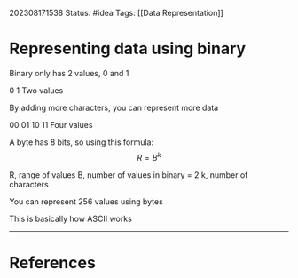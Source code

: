 202308171538
Status: #idea
Tags: [[Data Representation]]
# Representing data using binary

Binary only has 2 values, 0 and 1

0
1
Two values

By adding more characters, you can represent more data

00
01
10
11
Four values

A byte has 8 bits, so using this formula:
$$R = B^k$$

R, range of values
B, number of values in binary = 2
k, number of characters

You can represent 256 values using bytes

This is basically how ASCII works

---
# References